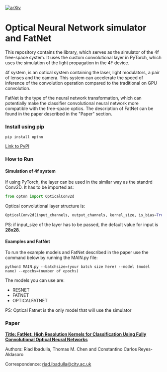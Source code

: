[![arXiv](https://img.shields.io/badge/arXiv-2210.16914-00ff00.svg)](https://arxiv.org/abs/2210.16914)


# Optical Neural Network simulator and FatNet

This repository contains the library, which serves as the simulator of the 4f free-space system. It 
uses the custom convolutional layer in PyTorch, which uses the simulation of the light 
propagation in the 4F device.

4f system, is an optical system containing the laser, light modulators, a pair of lenses and the camera.
This system can accelerate the speed of inference of the convolution operation compared to the traditional
on GPU convolution. 

FatNet is the type of the neural network transformation, which can potentially make the classifier convolutional
neural network more compatible with the free-space optics. The description of FatNet can be found in the paper
described in the "Paper" section.

### Install using pip ###
```commandline
pip install optnn
```
[Link to PyPI](https://pypi.org/project/optnn/)

### How to Run ###

#### Simulation of 4f system ####
If using PyTorch, the layer can be used in the similar way as the standrd Conv2D. It has to be imported as: 
```Python
from optnn import OpticalConv2d
```

Optical convolutional layer structure is:

```Python
OpticalConv2d(input_channels, output_channels, kernel_size, is_bias=True, pseudo_negativity=False, input_size=28, noise=True)
```
PS: if input_size of the layer has to be passed, the default value for input is **28x28**. 

#### Examples and FatNet ####
To run the example models and FatNet described in the paper use the command below by running the MAIN.py file:

```commandline
python3 MAIN.py --batchsize=(your batch size here) --model (model name) --epochs=(number of epochs)
```

The models you can use are:
* RESNET
* FATNET
* OPTICALFATNET

PS: Optical Fatnet is the only model that will use the simulator

### Paper ###

<a href="https://arxiv.org/abs/2210.16914">**Title: FatNet: High Resolution Kernels for Classification Using Fully Convolutional Optical Neural Networks**</a>

Authors: Riad Ibadulla, Thomas M. Chen and Constantino Carlos Reyes-Aldasoro

Correspondence: riad.ibadulla@city.ac.uk




